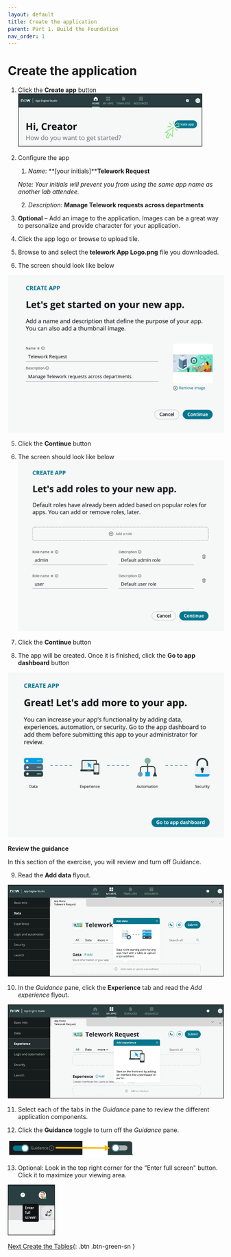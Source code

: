 ```yaml
---
layout: default
title: Create the application
parent: Part 1. Build the Foundation
nav_order: 1
---
```


# Create the application

1. Click the **Create app** button
![relative](images/1_Create_App.png)


2. Configure the app

    1. _Name_: **[your initials]****Telework Request**

    _Note: Your initials will prevent you from using the same app name as another lab attendee._

    2. _Description_: **Manage Telework requests across departments**

3. **Optional** – Add an image to the application. Images can be a great way to personalize and provide character for your application.

  1. Click the app logo or browse to upload tile.
  2. Browse to and select the  **telework App Logo.png** file you downloaded.

4. The screen should look like below

![relative](./images/1_New_App_Final_State.png)


5. Click the **Continue** button

6. The screen should look like below
![relative](images/1_add_roles.png)

7. Click the **Continue** button

8. The app will be created. Once it is finished, click the **Go to app dashboard** button

![relative](images/Go_to_app_dashboard.png)

**Review the guidance**

In this section of the exercise, you will review and turn off Guidance.

9. Read the **Add data** flyout.

![relative](images/guidance_add_data.png)

10. In the _Guidance_ pane, click the  **Experience**  tab and read the _Add experience_ flyout.

![relative](images/guidance_add_experience.png)

11. Select each of the tabs in the _Guidance_ pane to review the different application components.

12. Click the  **Guidance**  toggle to turn off the _Guidance_ pane.

![relative](images/toggle_guidance.png)

13. Optional: Look in the top right corner for the "Enter full screen" button. Click it to maximize your viewing area.

![relative](images/full-screen.png)


 [Next Create the Tables](Part_1.2_Create_the_Data.md){: .btn .btn-green-sn }
